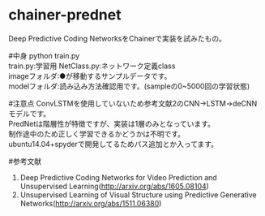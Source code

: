 # chainer-prednet
Deep Predictive Coding NetworksをChainerで実装を試みたもの。

#中身
python train.py  
train.py:学習用 NetClass.py:ネットワーク定義class  
imageフォルダ:●が移動するサンプルデータです。  
modelフォルダ:読み込み方法確認用です。(sampleの0~5000回の学習状態)  

#注意点
ConvLSTMを使用していないため参考文献2のCNN->LSTM->deCNNモデルです。  
PredNetは階層性が特徴ですが、実装は1層のみとなっています。  
制作途中のため正しく学習できるかどうかは不明です。  
ubuntu14.04+spyderで開発してるためパス追加とか入ってます。  

#参考文献
  1. Deep Predictive Coding Networks for Video Prediction and Unsupervised Learning(http://arxiv.org/abs/1605.08104)
  3. Unsupervised Learning of Visual Structure using Predictive Generative Networks(http://arxiv.org/abs/1511.06380)

